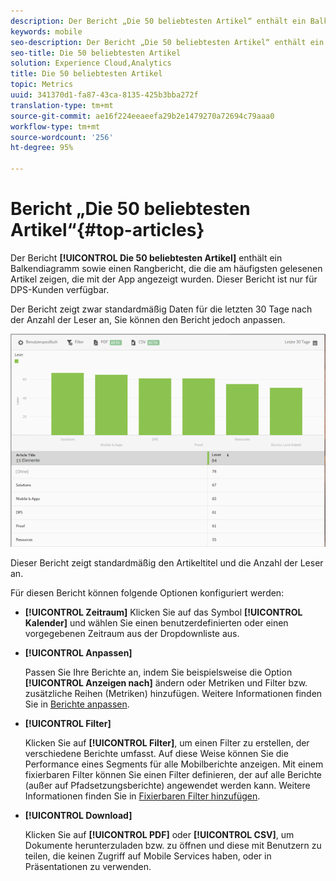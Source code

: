```yaml
---
description: Der Bericht „Die 50 beliebtesten Artikel“ enthält ein Balkendiagramm sowie einen Rangbericht, die die am häufigsten gelesenen Artikel zeigen, die mit der App angezeigt wurden. Dieser Bericht ist nur für DPS-Kunden (Digital Publishing Suite) verfügbar.
keywords: mobile
seo-description: Der Bericht „Die 50 beliebtesten Artikel“ enthält ein Balkendiagramm sowie einen Rangbericht, die die am häufigsten gelesenen Artikel zeigen, die mit der App angezeigt wurden. Dieser Bericht ist nur für DPS-Kunden (Digital Publishing Suite) verfügbar.
seo-title: Die 50 beliebtesten Artikel
solution: Experience Cloud,Analytics
title: Die 50 beliebtesten Artikel
topic: Metrics
uuid: 341370d1-fa87-43ca-8135-425b3bba272f
translation-type: tm+mt
source-git-commit: ae16f224eeaeefa29b2e1479270a72694c79aaa0
workflow-type: tm+mt
source-wordcount: '256'
ht-degree: 95%

---
```



# Bericht „Die 50 beliebtesten Artikel“{#top-articles}

Der Bericht **[!UICONTROL Die 50 beliebtesten Artikel]** enthält ein Balkendiagramm sowie einen Rangbericht, die die am häufigsten gelesenen Artikel zeigen, die mit der App angezeigt wurden. Dieser Bericht ist nur für DPS-Kunden verfügbar.

Der Bericht zeigt zwar standardmäßig Daten für die letzten 30 Tage nach der Anzahl der Leser an, Sie können den Bericht jedoch anpassen.

![](assets/dps_top_50.png)

Dieser Bericht zeigt standardmäßig den Artikeltitel und die Anzahl der Leser an.

Für diesen Bericht können folgende Optionen konfiguriert werden:

* **[!UICONTROL Zeitraum]**
Klicken Sie auf das Symbol **[!UICONTROL Kalender]** und wählen Sie einen benutzerdefinierten oder einen vorgegebenen Zeitraum aus der Dropdownliste aus.

* **[!UICONTROL Anpassen]**

   Passen Sie Ihre Berichte an, indem Sie beispielsweise die Option **[!UICONTROL Anzeigen nach]** ändern oder Metriken und Filter bzw. zusätzliche Reihen (Metriken) hinzufügen. Weitere Informationen finden Sie in [Berichte anpassen](/help/using/usage/reports-customize/reports-customize.md).

* **[!UICONTROL Filter]**

   Klicken Sie auf **[!UICONTROL Filter]**, um einen Filter zu erstellen, der verschiedene Berichte umfasst. Auf diese Weise können Sie die Performance eines Segments für alle Mobilberichte anzeigen. Mit einem fixierbaren Filter können Sie einen Filter definieren, der auf alle Berichte (außer auf Pfadsetzungsberichte) angewendet werden kann. Weitere Informationen finden Sie in [Fixierbaren Filter hinzufügen](/help/using/usage/reports-customize/t-sticky-filter.md).

* **[!UICONTROL Download]**

   Klicken Sie auf **[!UICONTROL PDF]** oder **[!UICONTROL CSV]**, um Dokumente herunterzuladen bzw. zu öffnen und diese mit Benutzern zu teilen, die keinen Zugriff auf Mobile Services haben, oder in Präsentationen zu verwenden.